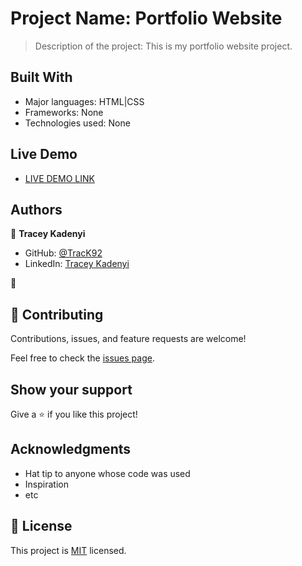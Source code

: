 # Project Name: Portfolio Website

> Description of the project: This is my portfolio website project. 


## Built With

- Major languages: HTML|CSS
- Frameworks: None
- Technologies used: None

## Live Demo

- [LIVE DEMO LINK](https://track92.github.io/Portfolio-Website-Project/)


## Authors

👤 **Tracey Kadenyi**

- GitHub: [@TracK92](https://github.com/TracK92)
- LinkedIn: [Tracey Kadenyi](https://www.linkedin.com/in/tracy-kadenyi-9bb90287)

👤
## 🤝 Contributing

Contributions, issues, and feature requests are welcome!

Feel free to check the [issues page](../../issues/).

## Show your support

Give a ⭐️ if you like this project!

## Acknowledgments

- Hat tip to anyone whose code was used
- Inspiration
- etc

## 📝 License

This project is [MIT](./MIT.md) licensed.

